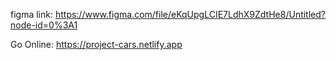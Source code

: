 figma link: https://www.figma.com/file/eKqUpgLCIE7LdhX9ZdtHe8/Untitled?node-id=0%3A1

Go Online: https://project-cars.netlify.app